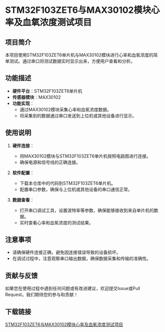 # STM32F103ZET6与MAX30102模块心率及血氧浓度测试项目

## 项目简介

本项目使用STM32F103ZET6单片机与MAX30102模块进行心率和血氧浓度的简单测试。通过串口将测试数据实时显示出来，方便用户查看和分析。

## 功能描述

- **硬件平台**：STM32F103ZET6单片机
- **传感器模块**：MAX30102
- **功能实现**：
  - 通过MAX30102模块采集心率和血氧浓度数据。
  - 将采集到的数据通过串口发送到上位机或其他设备进行显示。

## 使用说明

1. **硬件连接**：
   - 将MAX30102模块与STM32F103ZET6单片机按照电路图进行连接。
   - 确保电源和信号线的正确连接。

2. **软件配置**：
   - 下载本仓库中的代码到STM32F103ZET6单片机。
   - 配置串口参数，确保与上位机或其他设备的串口通信正常。

3. **数据查看**：
   - 打开串口调试工具，设置波特率等参数，确保能够接收到来自单片机的数据。
   - 实时查看心率和血氧浓度的测试结果。

## 注意事项

- 请确保硬件连接正确，避免因连接错误导致的设备损坏。
- 在调试过程中，注意观察串口输出数据，确保数据采集和传输的准确性。

## 贡献与反馈

如果您在使用过程中遇到任何问题或有改进建议，欢迎提交Issue或Pull Request。我们期待您的参与和贡献！

## 下载链接

[STM32F103ZET6与MAX30102模块心率及血氧浓度测试项目](https://pan.quark.cn/s/25c2b36e7525)